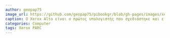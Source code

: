 ```yaml
---
author: geopap75
image_url: https://github.com/geopap75/pibookgr/blob/gh-pages/images/xerox-computer.jpg
caption: Ο Xerox Alto είναι ο πρώτος υπολογιστής που σχεδιάστηκε και εισήχθηκε το 1973 στην αγορά για να υποστηρίζει ένα λειτουργικό σύστημα που βασίζεται στο γραφικό περιβάλλον χρήστη(graphical user interface, GUI). 
categories: Computer
tags: Xerox PARC
---
```

